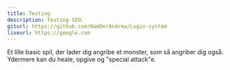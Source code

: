 ```yaml
---
title: Testing
description: Testing SEO.
giturl: https://github.com/HamDerAndrew/Login-system
liveurl: https://google.com
---
```


Et lille basic spil, der lader dig angribe et monster, som så angriber dig også. Ydermere kan du heale, opgive og "special attack"e.